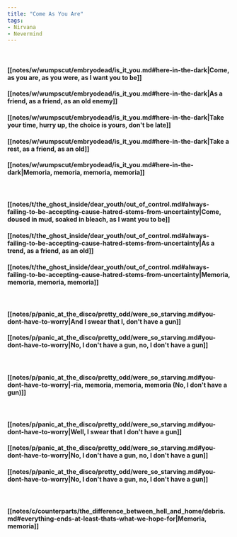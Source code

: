 ```yaml
---
title: "Come As You Are"
tags:
- Nirvana
- Nevermind
---
```

&nbsp;
#### [[notes/w/wumpscut/embryodead/is_it_you.md#here-in-the-dark|Come, as you are, as you were, as I want you to be]]
#### [[notes/w/wumpscut/embryodead/is_it_you.md#here-in-the-dark|As a friend, as a friend, as an old enemy]]
#### [[notes/w/wumpscut/embryodead/is_it_you.md#here-in-the-dark|Take your time, hurry up, the choice is yours, don't be late]]
#### [[notes/w/wumpscut/embryodead/is_it_you.md#here-in-the-dark|Take a rest, as a friend, as an old]]
#### [[notes/w/wumpscut/embryodead/is_it_you.md#here-in-the-dark|Memoria, memoria, memoria, memoria]]
&nbsp;
#### [[notes/t/the_ghost_inside/dear_youth/out_of_control.md#always-failing-to-be-accepting-cause-hatred-stems-from-uncertainty|Come, doused in mud, soaked in bleach, as I want you to be]]
#### [[notes/t/the_ghost_inside/dear_youth/out_of_control.md#always-failing-to-be-accepting-cause-hatred-stems-from-uncertainty|As a trend, as a friend, as an old]]
#### [[notes/t/the_ghost_inside/dear_youth/out_of_control.md#always-failing-to-be-accepting-cause-hatred-stems-from-uncertainty|Memoria, memoria, memoria, memoria]]
&nbsp;
#### [[notes/p/panic_at_the_disco/pretty_odd/were_so_starving.md#you-dont-have-to-worry|And I swear that I, don't have a gun]]
#### [[notes/p/panic_at_the_disco/pretty_odd/were_so_starving.md#you-dont-have-to-worry|No, I don't have a gun, no, I don't have a gun]]
&nbsp;
#### [[notes/p/panic_at_the_disco/pretty_odd/were_so_starving.md#you-dont-have-to-worry|-ria, memoria, memoria, memoria (No, I don't have a gun)]]
&nbsp;
#### [[notes/p/panic_at_the_disco/pretty_odd/were_so_starving.md#you-dont-have-to-worry|Well, I swear that I don't have a gun]]
#### [[notes/p/panic_at_the_disco/pretty_odd/were_so_starving.md#you-dont-have-to-worry|No, I don't have a gun, no, I don't have a gun]]
#### [[notes/p/panic_at_the_disco/pretty_odd/were_so_starving.md#you-dont-have-to-worry|No, I don't have a gun, no, I don't have a gun]]
&nbsp;
#### [[notes/c/counterparts/the_difference_between_hell_and_home/debris.md#everything-ends-at-least-thats-what-we-hope-for|Memoria, memoria]]
